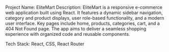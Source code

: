 Project Name: EliteMart
Description:
EliteMart is a responsive e-commerce web application built using React. It features a dynamic sidebar navigation, category and product displays, user role-based functionality, and a modern user interface. Key pages include home, products, categories, cart, and a 404 Not Found page. The app aims to deliver a seamless shopping experience with organized code and reusable components.

Tech Stack: React, CSS, React Router
